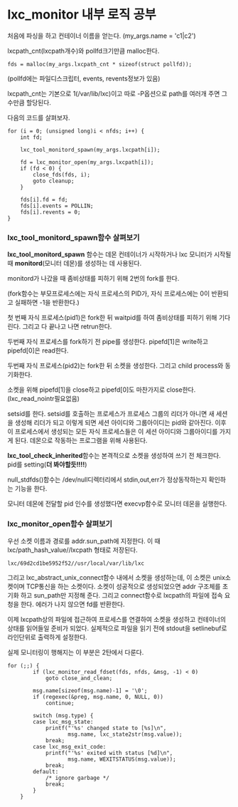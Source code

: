 # lxc_monitor 내부 로직 공부

 처음에 파싱을 하고 컨테이너 이름을 얻는다. (my_args.name = 'c1|c2')

lxcpath_cnt(lxcpath개수)와 pollfd크기만큼 malloc한다.

```
fds = malloc(my_args.lxcpath_cnt * sizeof(struct pollfd));
```

(pollfd에는 파일디스크립터, events, revents정보가 있음)

lxcpath_cnt는 기본으로 1(/var/lib/lxc)이고 따로 -P옵션으로 path를 여러개 주면 그 수만큼 할당된다.



다음의 코드를 살펴보자.

```
for (i = 0; (unsigned long)i < nfds; i++) {
    int fd;

    lxc_tool_monitord_spawn(my_args.lxcpath[i]);

    fd = lxc_monitor_open(my_args.lxcpath[i]);
    if (fd < 0) {
        close_fds(fds, i);
        goto cleanup;
    }

    fds[i].fd = fd;
    fds[i].events = POLLIN;
    fds[i].revents = 0;
}
```



### lxc_tool_monitord_spawn함수 살펴보기



**lxc_tool_monitord_spawn** 함수는 데몬 컨테이너가 시작하거나 lxc 모니터가 시작될 때 **monitord**(모니터 데몬)를 생성하는 데 사용된다.

monitord가 나갔을 때 좀비상태를 피하기 위해 2번의 fork를 한다.

(fork함수는 부모프로세스에는 자식 프로세스의 PID가, 자식 프로세스에는 0이 반환되고 실패하면 -1을 반환한다.) 

첫 번째 자식 프로세스(pid1)은 fork한 뒤 waitpid를 하여 좀비상태를 피하기 위해 기다린다. 그리고 다 끝나고 나면 retrun한다.



두번째 자식 프로세스를 fork하기 전 pipe를 생성한다.  pipefd[1]은 write하고  pipefd[0]은 read한다.



두번째 자식 프로세스(pid2)는 fork한 뒤 소켓을 생성한다. 그리고 child process와 동기화한다.

소켓을 위해 pipefd[1]을 close하고 pipefd[0]도 마찬가지로 close한다. (lxc_read_nointr필요없음)



setsid를 한다. setsid를 호출하는 프로세스가 프로세스 그룹의 리더가 아니면 새 세션을 생성해 리더가 되고 이렇게 되면 세션 아이디와 그룹아이디는 pid와 같아진다. 이후 이 프로세스에서 생성되는 모든 자식 프로세스들은 이 세션 아이디와 그룹아이디를 가지게 된다. 데몬으로 작동하는 프로그램을 위해 사용된다.



**lxc_tool_check_inherited**함수는 본격적으로 소켓을 생성하여 쓰기 전 체크한다. pid를 setting(**더 봐야할듯!!!!**)

null_stdfds()함수는 /dev/null디렉터리에서 stdin,out,err가 정상동작하는지 확인하는 기능을 한다.

모니터 데몬에 전달할 pid 인수를 생성했다면 execvp함수로 모니터 데몬을 실행한다.



### lxc_monitor_open함수 살펴보기

우선 소켓 이름과 경로를 addr.sun_path에 지정한다. 이 때 lxc/path_hash_value//lxcpath 형태로 저장된다.

```
lxc/69d2cd1be5952f52//usr/local/var/lib/lxc
```

그리고 lxc_abstract_unix_connect함수 내에서 소켓을 생성하는데, 이 소켓은 unix소켓이며 TCP통신을 하는 소켓이다.  소켓이 성공적으로 생성되었으면 addr 구조체를 초기화 하고 sun_path만 지정해 준다. 그리고 connect함수로 lxcpath의 파일에 접속 요청을 한다. 에러가 나지 않으면 fd를 반환한다.



이제 lxcpath상의 파일에 접근하여 프로세스를 연결하여 소켓을 생성하고 컨테이너의 상태를 읽어들일 준비가 되었다. 실제적으로 파일을 읽기 전에 stdout을 setlinebuf로 라인단위로 출력하게 설정한다.



실제 모니터링이 행해지는 이 부분은 2탄에서 다룬다.

```
for (;;) {
		if (lxc_monitor_read_fdset(fds, nfds, &msg, -1) < 0)
			goto close_and_clean;

		msg.name[sizeof(msg.name)-1] = '\0';
		if (regexec(&preg, msg.name, 0, NULL, 0))
			continue;

		switch (msg.type) {
		case lxc_msg_state:
			printf("'%s' changed state to [%s]\n",
			       msg.name, lxc_state2str(msg.value));
			break;
		case lxc_msg_exit_code:
			printf("'%s' exited with status [%d]\n",
			       msg.name, WEXITSTATUS(msg.value));
			break;
		default:
			/* ignore garbage */
			break;
		}
	}
```











